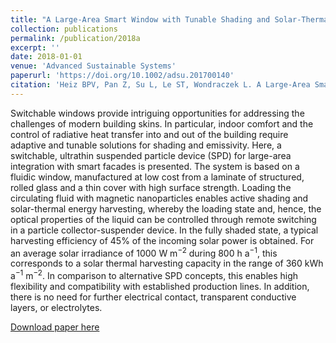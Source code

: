 ```yaml
---
title: "A Large-Area Smart Window with Tunable Shading and Solar-Thermal Harvesting Ability Based on Remote Switching of a Magneto-Active Liquid"
collection: publications
permalink: /publication/2018a
excerpt: ''
date: 2018-01-01
venue: 'Advanced Sustainable Systems'
paperurl: 'https://doi.org/10.1002/adsu.201700140'
citation: 'Heiz BPV, Pan Z, Su L, Le ST, Wondraczek L. A Large-Area Smart Window with Tunable Shading and Solar-Thermal Harvesting Ability Based on Remote Switching of a Magneto-Active Liquid. Adv Sustainable Syst 2018;2:1700140.'
---
```


Switchable windows provide intriguing opportunities for addressing the challenges of modern building skins. In particular, indoor comfort and the control of radiative heat transfer into and out of the building require adaptive and tunable solutions for shading and emissivity. Here, a switchable, ultrathin suspended particle device (SPD) for large-area integration with smart facades is presented. The system is based on a fluidic window, manufactured at low cost from a laminate of structured, rolled glass and a thin cover with high surface strength. Loading the circulating fluid with magnetic nanoparticles enables active shading and solar-thermal energy harvesting, whereby the loading state and, hence, the optical properties of the liquid can be controlled through remote switching in a particle collector-suspender device. In the fully shaded state, a typical harvesting efficiency of 45% of the incoming solar power is obtained. For an average solar irradiance of 1000 W m<sup>−2</sup> during 800 h a<sup>−1</sup>, this corresponds to a solar thermal harvesting capacity in the range of 360 kWh a<sup>−1</sup> m<sup>−2</sup>. In comparison to alternative SPD concepts, this enables high flexibility and compatibility with established production lines. In addition, there is no need for further electrical contact, transparent conductive layers, or electrolytes.



[Download paper here](http://academicpages.github.io/files/paper1.pdf)

<!-- Recommended citation: Your Name, You. (2009). "Paper Title Number 1." <i>Journal 1</i>. 1(1). -->